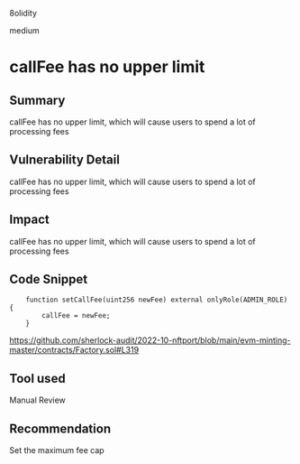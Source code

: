 8olidity

medium

# callFee has no upper limit

## Summary
callFee has no upper limit, which will cause users to spend a lot of processing fees
## Vulnerability Detail
callFee has no upper limit, which will cause users to spend a lot of processing fees
## Impact
callFee has no upper limit, which will cause users to spend a lot of processing fees
## Code Snippet
```solidity
    function setCallFee(uint256 newFee) external onlyRole(ADMIN_ROLE) {
        callFee = newFee;
    }
```
https://github.com/sherlock-audit/2022-10-nftport/blob/main/evm-minting-master/contracts/Factory.sol#L319
## Tool used

Manual Review

## Recommendation
Set the maximum fee cap